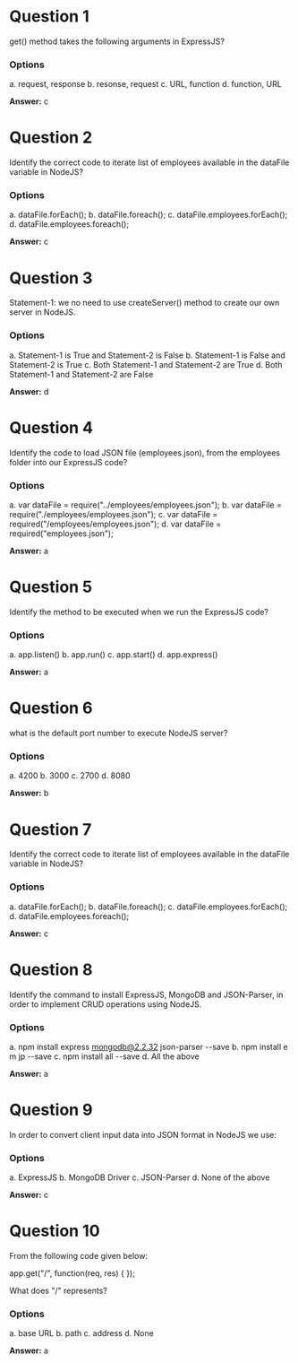 # Question 1

get() method takes the following arguments in ExpressJS?

### Options

a. request, response
b. resonse, request
c. URL, function
d. function, URL

**Answer:** c


# Question 2

Identify the correct code to iterate list of employees available in the dataFile variable in NodeJS?

### Options

a. dataFile.forEach();
b. dataFile.foreach();
c. dataFile.employees.forEach();
d. dataFile.employees.foreach();

**Answer:** c


# Question 3

Statement-1: we no need to use createServer() method to create our own server in NodeJS.

### Options

a. Statement-1 is True and Statement-2 is False
b. Statement-1 is False and Statement-2 is True
c. Both Statement-1 and Statement-2 are True
d. Both Statement-1 and Statement-2 are False

**Answer:** d


# Question 4

Identify the code to load JSON file (employees.json), from the employees folder into our ExpressJS code?

### Options

a. var dataFile = require("../employees/employees.json");
b. var dataFile = require("./employees/employees.json");
c. var dataFile = required("/employees/employees.json");
d. var dataFile = required("employees.json");

**Answer:** a


# Question 5

Identify the method to be executed when we run the ExpressJS code?

### Options

a. app.listen()
b. app.run()
c. app.start()
d. app.express()

**Answer:** a


# Question 6

what is the default port number to execute NodeJS server?

### Options

a. 4200
b. 3000
c. 2700
d. 8080

**Answer:** b


# Question 7

Identify the correct code to iterate list of employees available in the dataFile variable in NodeJS?

### Options

a. dataFile.forEach();
b. dataFile.foreach();
c. dataFile.employees.forEach();
d. dataFile.employees.foreach();

**Answer:** c


# Question 8

Identify the command to install ExpressJS, MongoDB and JSON-Parser, in order to implement CRUD operations using NodeJS.

### Options

a. npm install express mongodb@2.2.32 json-parser --save
b. npm install e m jp --save
c. npm install all --save
d. All the above

**Answer:** a


# Question 9

In order to convert client input data into JSON format in NodeJS we use:

### Options

a. ExpressJS
b. MongoDB Driver
c. JSON-Parser
d. None of the above

**Answer:** c


# Question 10

From the following code given below:

app.get("/", function(req, res) {
});

What does "/" represents?

### Options

a. base URL
b. path
c. address
d. None

**Answer:** a